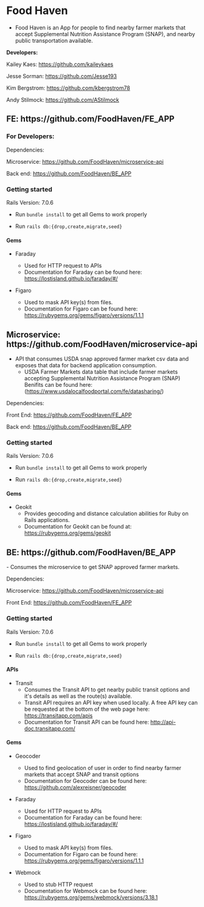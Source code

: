 <h1>Food Haven</h1>

- Food Haven is an App for people to find nearby farmer markets that accept Supplemental Nutrition Assistance Program (SNAP), and nearby public transportation available.

<b>Developers:</b>

Kailey Kaes: https://github.com/kaileykaes

Jesse Sorman: https://github.com/Jesse193

Kim Bergstrom: https://github.com/kbergstrom78

Andy Stilmock: https://github.com/AStilmock

<h2>FE: https://github.com/FoodHaven/FE_APP</h2> 

<h3>For Developers:</h3>

Dependencies: 

Microservice: https://github.com/FoodHaven/microservice-api

Back end: https://github.com/FoodHaven/BE_APP

<h3>Getting started</h3>

Rails Version: 7.0.6

- Run `bundle install` to get all Gems to work properly

- Run `rails db:{drop,create,migrate,seed}`

<h4>Gems</h4>

- Faraday
  - Used for HTTP request to APIs 
  - Documentation for Faraday can be found here: https://lostisland.github.io/faraday/#/

- Figaro
  - Used to mask API key(s) from files. 
  - Documentation for Figaro can be found here: https://rubygems.org/gems/figaro/versions/1.1.1


<h2>Microservice: https://github.com/FoodHaven/microservice-api</h2>

- API that consumes USDA snap approved farmer market csv data and exposes that data for backend application consumption.
  - USDA Farmer Markets data table that include farmer markets accepting Supplemental Nutrition Assistance Program (SNAP) Benifits can be found here: (https://www.usdalocalfoodportal.com/fe/datasharing/)

Dependencies: 

Front End: https://github.com/FoodHaven/FE_APP

Back end: https://github.com/FoodHaven/BE_APP

<h3>Getting started</h3>

Rails Version: 7.0.6

- Run `bundle install` to get all Gems to work properly

- Run `rails db:{drop,create,migrate,seed}`

<h4>Gems</h4>

- Geokit
  - Provides geocoding and distance calculation abilities for Ruby on Rails applications.
  - Documentation for Geokit can be found at: https://rubygems.org/gems/geokit
  

<h2>BE: https://github.com/FoodHaven/BE_APP</h2> 
- Consumes the microservice to get SNAP approved farmer markets. <br>


Dependencies: 

Microservice: https://github.com/FoodHaven/microservice-api

Front End: https://github.com/FoodHaven/FE_APP

<h3>Getting started</h3>

Rails Version: 7.0.6

- Run `bundle install` to get all Gems to work properly

- Run `rails db:{drop,create,migrate,seed}`

<h4>APIs</h4>

- Transit
  - Consumes the Transit API to get nearby public transit options and it's details as well as the route(s) available.
  - Transit API requires an API key when used locally. A free API key can be requested at the bottom of the web page here: https://transitapp.com/apis
  - Documentation for Transit API can be found here: http://api-doc.transitapp.com/
    
<h4>Gems</h4>

- Geocoder
  - Used to find geolocation of user in order to find nearby farmer markets that accept SNAP and transit options
  - Documentation for Geocoder can be found here: https://github.com/alexreisner/geocoder
    
- Faraday
  - Used for HTTP request to APIs 
  - Documentation for Faraday can be found here: https://lostisland.github.io/faraday/#/

- Figaro
  - Used to mask API key(s) from files. 
  - Documentation for Figaro can be found here: https://rubygems.org/gems/figaro/versions/1.1.1

- Webmock
  - Used to stub HTTP request
  - Documentation for Webmock can be found here: https://rubygems.org/gems/webmock/versions/3.18.1



